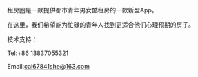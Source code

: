 租房圈是一款提供都市青年男女酷租房的一款新型App。

在这里，我们希望能为忙碌的青年人找到更适合他们心理预期的房子。

技术支持：

Tel:+86 13837055321

Email:cai67841she@163.com
